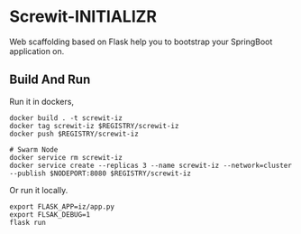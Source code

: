 # Screwit-INITIALIZR
Web scaffolding based on Flask help you to bootstrap your SpringBoot application on.

## Build And Run

Run it in dockers,
    
    docker build . -t screwit-iz
    docker tag screwit-iz $REGISTRY/screwit-iz
    docker push $REGISTRY/screwit-iz
    
    # Swarm Node
    docker service rm screwit-iz
    docker service create --replicas 3 --name screwit-iz --network=cluster --publish $NODEPORT:8080 $REGISTRY/screwit-iz
  
Or run it locally.

    export FLASK_APP=iz/app.py
    export FLSAK_DEBUG=1
    flask run
